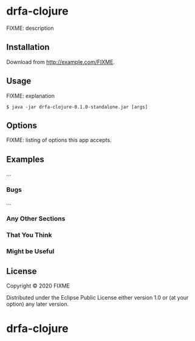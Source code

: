 # drfa-clojure

FIXME: description

## Installation

Download from http://example.com/FIXME.

## Usage

FIXME: explanation

    $ java -jar drfa-clojure-0.1.0-standalone.jar [args]

## Options

FIXME: listing of options this app accepts.

## Examples

...

### Bugs

...

### Any Other Sections
### That You Think
### Might be Useful

## License

Copyright © 2020 FIXME

Distributed under the Eclipse Public License either version 1.0 or (at
your option) any later version.
# drfa-clojure

